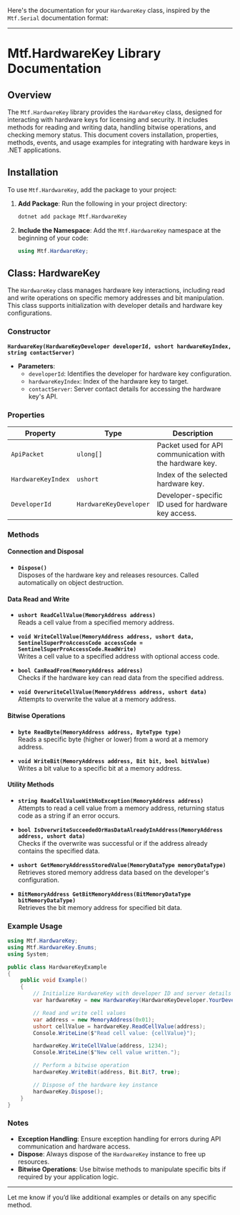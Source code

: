 Here's the documentation for your `HardwareKey` class, inspired by the `Mtf.Serial` documentation format:

---

# Mtf.HardwareKey Library Documentation

## Overview

The `Mtf.HardwareKey` library provides the `HardwareKey` class, designed for interacting with hardware keys for licensing and security. It includes methods for reading and writing data, handling bitwise operations, and checking memory status. This document covers installation, properties, methods, events, and usage examples for integrating with hardware keys in .NET applications.

## Installation

To use `Mtf.HardwareKey`, add the package to your project:

1. **Add Package**:
   Run the following in your project directory:

   ```bash
   dotnet add package Mtf.HardwareKey
   ```

2. **Include the Namespace**:
   Add the `Mtf.HardwareKey` namespace at the beginning of your code:

   ```csharp
   using Mtf.HardwareKey;
   ```

## Class: HardwareKey

The `HardwareKey` class manages hardware key interactions, including read and write operations on specific memory addresses and bit manipulation. This class supports initialization with developer details and hardware key configurations.

### Constructor

**`HardwareKey(HardwareKeyDeveloper developerId, ushort hardwareKeyIndex, string contactServer)`**

- **Parameters**:
  - `developerId`: Identifies the developer for hardware key configuration.
  - `hardwareKeyIndex`: Index of the hardware key to target.
  - `contactServer`: Server contact details for accessing the hardware key's API.

### Properties

| Property              | Type                   | Description                                                       |
|-----------------------|------------------------|-------------------------------------------------------------------|
| `ApiPacket`           | `ulong[]`              | Packet used for API communication with the hardware key.          |
| `HardwareKeyIndex`    | `ushort`               | Index of the selected hardware key.                               |
| `DeveloperId`         | `HardwareKeyDeveloper` | Developer-specific ID used for hardware key access.               |

### Methods

#### Connection and Disposal

- **`Dispose()`**  
  Disposes of the hardware key and releases resources. Called automatically on object destruction.

#### Data Read and Write

- **`ushort ReadCellValue(MemoryAddress address)`**  
  Reads a cell value from a specified memory address.

- **`void WriteCellValue(MemoryAddress address, ushort data, SentinelSuperProAccessCode accessCode = SentinelSuperProAccessCode.ReadWrite)`**  
  Writes a cell value to a specified address with optional access code.

- **`bool CanReadFrom(MemoryAddress address)`**  
  Checks if the hardware key can read data from the specified address.

- **`void OverwriteCellValue(MemoryAddress address, ushort data)`**  
  Attempts to overwrite the value at a memory address.

#### Bitwise Operations

- **`byte ReadByte(MemoryAddress address, ByteType type)`**  
  Reads a specific byte (higher or lower) from a word at a memory address.

- **`void WriteBit(MemoryAddress address, Bit bit, bool bitValue)`**  
  Writes a bit value to a specific bit at a memory address.

#### Utility Methods

- **`string ReadCellValueWithNoException(MemoryAddress address)`**  
  Attempts to read a cell value from a memory address, returning status code as a string if an error occurs.

- **`bool IsOverwriteSucceededOrHasDataAlreadyInAddress(MemoryAddress address, ushort data)`**  
  Checks if the overwrite was successful or if the address already contains the specified data.

- **`ushort GetMemoryAddressStoredValue(MemoryDataType memoryDataType)`**  
  Retrieves stored memory address data based on the developer's configuration.

- **`BitMemoryAddress GetBitMemoryAddress(BitMemoryDataType bitMemoryDataType)`**  
  Retrieves the bit memory address for specified bit data.

### Example Usage

```csharp
using Mtf.HardwareKey;
using Mtf.HardwareKey.Enums;
using System;

public class HardwareKeyExample
{
    public void Example()
    {
        // Initialize HardwareKey with developer ID and server details
        var hardwareKey = new HardwareKey(HardwareKeyDeveloper.YourDeveloperId, 0, "yourContactServer");

        // Read and write cell values
        var address = new MemoryAddress(0x01);
        ushort cellValue = hardwareKey.ReadCellValue(address);
        Console.WriteLine($"Read cell value: {cellValue}");

        hardwareKey.WriteCellValue(address, 1234);
        Console.WriteLine($"New cell value written.");

        // Perform a bitwise operation
        hardwareKey.WriteBit(address, Bit.Bit7, true);

        // Dispose of the hardware key instance
        hardwareKey.Dispose();
    }
}
```

### Notes

- **Exception Handling**: Ensure exception handling for errors during API communication and hardware access.
- **Dispose**: Always dispose of the `HardwareKey` instance to free up resources.
- **Bitwise Operations**: Use bitwise methods to manipulate specific bits if required by your application logic.

--- 

Let me know if you’d like additional examples or details on any specific method.